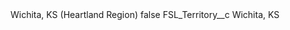 <?xml version="1.0" encoding="UTF-8"?>
<CustomMetadata xmlns="http://soap.sforce.com/2006/04/metadata" xmlns:xsi="http://www.w3.org/2001/XMLSchema-instance" xmlns:xsd="http://www.w3.org/2001/XMLSchema">
    <label>Wichita, KS (Heartland Region)</label>
    <protected>false</protected>
    <values>
        <field>FSL_Territory__c</field>
        <value xsi:type="xsd:string">Wichita, KS</value>
    </values>
</CustomMetadata>
